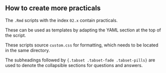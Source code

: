 ## How to create more practicals

The `.Rmd` scripts with the index `02.x` contain practicals.

These can be used as templates by adapting the YAML section at the top of the script.

These scripts source `custom.css` for formatting, which needs to be located in the same directory.

The subheadings followed by `{.tabset .tabset-fade .tabset-pills}` are used to denote the collapsible sections for questions and answers.
